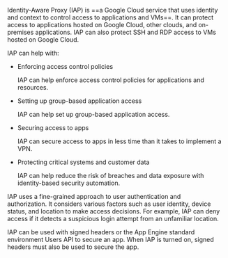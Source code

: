 

Identity-Aware Proxy (IAP) is ==a Google Cloud service that uses identity and context to control access to applications and VMs==. It can protect access to applications hosted on Google Cloud, other clouds, and on-premises applications. IAP can also protect SSH and RDP access to VMs hosted on Google Cloud.

IAP can help with: 

- Enforcing access control policies
    
    IAP can help enforce access control policies for applications and resources. 
    
- Setting up group-based application access
    
    IAP can help set up group-based application access. 
    
- Securing access to apps
    
    IAP can secure access to apps in less time than it takes to implement a VPN. 
    
- Protecting critical systems and customer data
    
    IAP can help reduce the risk of breaches and data exposure with identity-based security automation. 
    

IAP uses a fine-grained approach to user authentication and authorization. It considers various factors such as user identity, device status, and location to make access decisions. For example, IAP can deny access if it detects a suspicious login attempt from an unfamiliar location. 

IAP can be used with signed headers or the App Engine standard environment Users API to secure an app. When IAP is turned on, signed headers must also be used to secure the app.